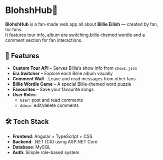 # BlohshHub💚

**BlohshHub** is a fan-made web app all about **Billie Eilish** — created by fan, for fans.  
It features tour info, album era switching,billie-themed wordle and a comment section for fan interactions.

## 🎸 Features

- **Custom Tour API** – Serves Billie’s show info from `shows.json`
- **Era Switcher** – Explore each Billie album visually
- **Comment Wall** – Leave and read messages from other fans
- **Billie Wordle Game** – A special Billie-themed word puzzle
- **Favourites** – Save your favourite songs
- **User Roles**:
  - `User`: post and read comments
  - `Admin`: edit/delete comments


## 🛠️ Tech Stack

- **Frontend**: Angular + TypeScript + CSS
- **Backend**: .NET (C#) using ASP.NET Core
- **Database**: MySQL
- **Auth**: Simple role-based system

